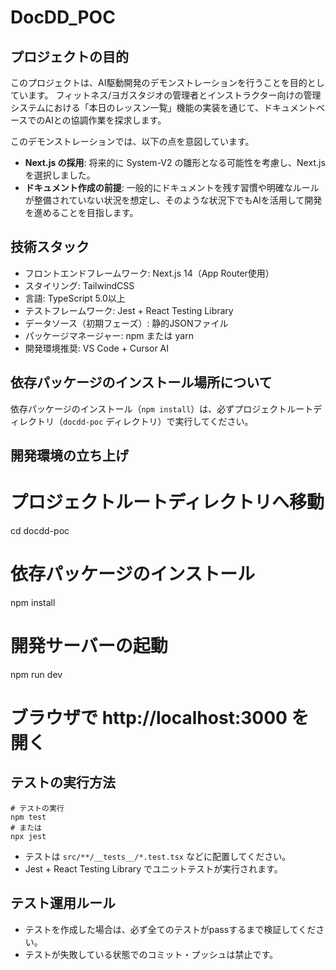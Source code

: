 # DocDD_POC

## プロジェクトの目的

このプロジェクトは、AI駆動開発のデモンストレーションを行うことを目的としています。
フィットネス/ヨガスタジオの管理者とインストラクター向けの管理システムにおける「本日のレッスン一覧」機能の実装を通じて、ドキュメントベースでのAIとの協調作業を探求します。

このデモンストレーションでは、以下の点を意図しています。

- **Next.js の採用**: 将来的に System-V2 の雛形となる可能性を考慮し、Next.js を選択しました。
- **ドキュメント作成の前提**: 一般的にドキュメントを残す習慣や明確なルールが整備されていない状況を想定し、そのような状況下でもAIを活用して開発を進めることを目指します。

## 技術スタック

- フロントエンドフレームワーク: Next.js 14（App Router使用）
- スタイリング: TailwindCSS
- 言語: TypeScript 5.0以上
- テストフレームワーク: Jest + React Testing Library
- データソース（初期フェーズ）: 静的JSONファイル
- パッケージマネージャー: npm または yarn
- 開発環境推奨: VS Code + Cursor AI

## 依存パッケージのインストール場所について

依存パッケージのインストール（`npm install`）は、必ずプロジェクトルートディレクトリ（`docdd-poc` ディレクトリ）で実行してください。

## 開発環境の立ち上げ

# プロジェクトルートディレクトリへ移動
cd docdd-poc

# 依存パッケージのインストール
npm install

# 開発サーバーの起動
npm run dev
# ブラウザで http://localhost:3000 を開く

## テストの実行方法

```
# テストの実行
npm test
# または
npx jest
```

- テストは `src/**/__tests__/*.test.tsx` などに配置してください。
- Jest + React Testing Library でユニットテストが実行されます。

## テスト運用ルール

- テストを作成した場合は、必ず全てのテストがpassするまで検証してください。
- テストが失敗している状態でのコミット・プッシュは禁止です。
